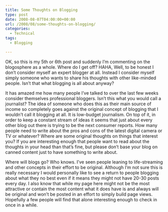 ```yaml
---
title: Some Thoughts on Blogging
type: post
date: 2008-08-07T04:00:00+00:00
url: /2008/08/some-thoughts-on-blogging/
categories:
  - Technical
tags:
  - Blogging

---
```

OK, so this is my 5th or 6th post and suddenly I’m commenting on the blogosphere as a whole. Where do I get off? HAHA, Well, to be honest I don’t consider myself an expert blogger at all. Instead I consider myself simply someone who wants to share his thoughts with other like-minded people. Isn’t that what blogging is all about anyway?

It has amazed me how many people I’ve talked to over the last few weeks consider themselves professional bloggers. Isn’t this what you would call a journalist? The idea of someone who does this as their main source of income so completely goes against the original concept of blogging that I wouldn’t call it blogging at all. It is low-budget journalism. On top of it, in order to keep a constant stream of ideas it seems that just about every other blog out there is trying to be the next consumer reports. How many people need to write about the pros and cons of the latest digital camera or TV or whatever? Where are some original thoughts on things that interest you? If you are interesting enough that people want to read about the thoughts in your head than that’s fine, but please don’t base your blog on canned content just to have something to write about.

Where will blogs go? Who knows. I’ve seen people leaning to life-streaming and other concepts in their effort to be original. Although I’m not sure this is really necessary I would personally like to see a return to people blogging about what they no best even if it means they might not have 20-30 posts every day. I also know that while my page here might not be the most attractive or contain the most content what it does have is and always will be original and won’t be posted in an effort to simply build page views. Hopefully a few people will find that alone interesting enough to check in once in a while.